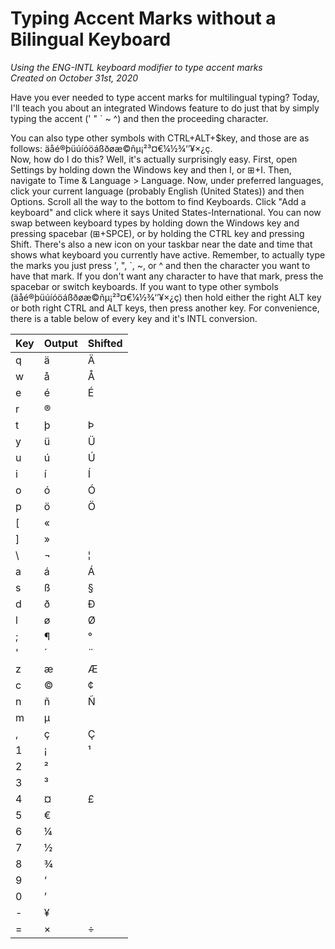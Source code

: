 # Typing Accent Marks without a Bilingual Keyboard
*Using the ENG-INTL keyboard modifier to type accent marks*  
*Created on October 31st, 2020*

Have you ever needed to type accent marks for multilingual typing?
Today, I'll teach you about an integrated Windows feature to do just that by simply typing the accent (' " \` ~ ^) and then the proceeding character.  

You can also type other symbols with CTRL+ALT+$key, and those are as follows: äåé®þüúíóöáßðøæ©ñµ¡²³¤€¼½¾‘’¥×¿ç.  
Now, how do I do this?
Well, it's actually surprisingly easy.
First, open Settings by holding down the Windows key and then I, or ⊞+I.
Then, navigate to Time & Language > Language.
Now, under preferred languages, click your current language (probably English (United States)) and then Options. Scroll all the way to the bottom to find Keyboards.
Click "Add a keyboard" and click where it says United States-International.
You can now swap between keyboard types by holding down the Windows key and pressing spacebar (⊞+SPCE), or by holding the CTRL key and pressing Shift.
There's also a new icon on your taskbar near the date and time that shows what keyboard you currently have active.
Remember, to actually type the marks you just press ', ", \`, ~, or ^ and then the character you want to have that mark.
If you don't want any character to have that mark, press the spacebar or switch keyboards.
If you want to type other symbols (äåé®þüúíóöáßðøæ©ñµ¡²³¤€¼½¾‘’¥×¿ç) then hold either the right ALT key or both right CTRL and ALT keys, then press another key.
For convenience, there is a table below of every key and it's INTL conversion.

| Key | Output | Shifted |
| :--- |:--- |:---
| q | ä | Ä |
| w | å | Å |
| e | é | É |
| r | ® |  |
| t | þ | Þ |
| y | ü | Ü |
| u | ú | Ú |
| i | í | Í |
| o | ó | Ó |
| p | ö | Ö |
| \[ | « |  |
| ] | » |  |
| \ | ¬ | ¦ |
| a | á | Á |
| s | ß | § |
| d | ð | Ð |
| l | ø | Ø |
| ; | ¶ | ° |
| ' | ´ | ¨ |
| z | æ | Æ |
| c | © | ¢ |
| n | ñ | Ñ |
| m | µ |  |
| , | ç | Ç |
| 1 | ¡ | ¹ |
| 2 | ² |  |
| 3 | ³ |  |
| 4 | ¤ | £ |
| 5 | € |  |
| 6 | ¼ |  |
| 7 | ½ |  |
| 8 | ¾ |  |
| 9 | ‘ |  |
| 0 | ’ |  |
| - | ¥ |  |
| = | × | ÷ |
